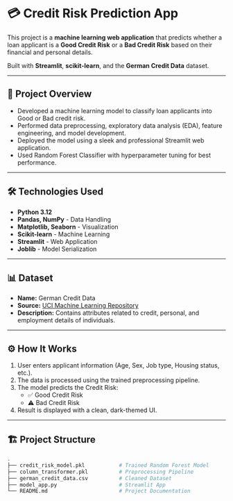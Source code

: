# 💳 Credit Risk Prediction App

This project is a **machine learning web application** that predicts whether a loan applicant is a **Good Credit Risk** or a **Bad Credit Risk** based on their financial and personal details.

Built with **Streamlit**, **scikit-learn**, and the **German Credit Data** dataset.

---

## 🚀 Project Overview

- Developed a machine learning model to classify loan applicants into Good or Bad credit risk.
- Performed data preprocessing, exploratory data analysis (EDA), feature engineering, and model development.
- Deployed the model using a sleek and professional Streamlit web application.
- Used Random Forest Classifier with hyperparameter tuning for best performance.

---

## 🛠️ Technologies Used

- **Python 3.12**
- **Pandas, NumPy** - Data Handling
- **Matplotlib, Seaborn** - Visualization
- **Scikit-learn** - Machine Learning
- **Streamlit** - Web Application
- **Joblib** - Model Serialization

---

## 📊 Dataset

- **Name:** German Credit Data
- **Source:** [UCI Machine Learning Repository](https://www.kaggle.com/datasets/uciml/german-credit)
- **Description:** Contains attributes related to credit, personal, and employment details of individuals.

---

## ⚙️ How It Works

1. User enters applicant information (Age, Sex, Job type, Housing status, etc.).
2. The data is processed using the trained preprocessing pipeline.
3. The model predicts the Credit Risk: 
    - ✅ Good Credit Risk
    - ⚠️ Bad Credit Risk
4. Result is displayed with a clean, dark-themed UI.

---

## 🏗️ Project Structure

```bash
.
├── credit_risk_model.pkl           # Trained Random Forest Model
├── column_transformer.pkl          # Preprocessing Pipeline
├── german_credit_data.csv          # Cleaned Dataset
├── model_app.py                    # Streamlit App
└── README.md                       # Project Documentation
